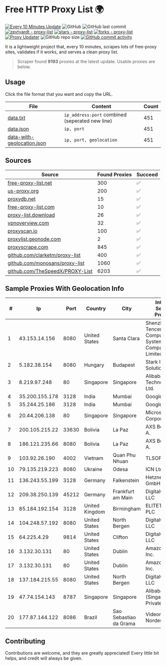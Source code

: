 
# Free HTTP Proxy List 🌍

[![Every 10 Minutes Update](https://github.com/mertguvencli/http-proxy-list/actions/workflows/main.yml/badge.svg?branch=main)](https://github.com/mertguvencli/http-proxy-list/actions/workflows/main.yml)
![GitHub](https://img.shields.io/github/license/mertguvencli/http-proxy-list)
![GitHub last commit](https://img.shields.io/github/last-commit/mertguvencli/http-proxy-list)
[![zevtyardt - proxy-list](https://img.shields.io/static/v1?label=zevtyardt&message=proxy-list&color=blue&logo=github)](https://github.com/zevtyardt/proxy-list "Go to GitHub repo")
[![stars - proxy-list](https://img.shields.io/github/stars/zevtyardt/proxy-list?style=social)](https://github.com/zevtyardt/proxy-list)
[![forks - proxy-list](https://img.shields.io/github/forks/zevtyardt/proxy-list?style=social)](https://github.com/zevtyardt/proxy-list)
[![Proxy Updater](https://github.com/zevtyardt/proxy-list/workflows/Proxy%20Updater/badge.svg)](https://github.com/zevtyardt/proxy-list/actions?query=workflow:"Proxy+Updater")
![GitHub repo size](https://img.shields.io/github/repo-size/zevtyardt/proxy-list)
[![GitHub commit activity](https://img.shields.io/github/commit-activity/m/zevtyardt/proxy-list?logo=commits)](https://github.com/zevtyardt/proxy-list/commits/main)

It is a lightweight project that, every 10 minutes, scrapes lots of free-proxy sites, validates if it works, and serves a clean proxy list.

> Scraper found **9193** proxies at the latest update. Usable proxies are below.

## Usage

Click the file format that you want and copy the URL.

|File|Content|Count|
|----|-------|-----|
|[data.txt](https://raw.githubusercontent.com/mertguvencli/http-proxy-list/main/proxy-list/data.txt)|`ip_address:port` combined (seperated new line)|451|
|[data.json](https://raw.githubusercontent.com/mertguvencli/http-proxy-list/main/proxy-list/data.json)|`ip, port`|451|
|[data-with-geolocation.json](https://raw.githubusercontent.com/mertguvencli/http-proxy-list/main/proxy-list/data-with-geolocation.json)|`ip, port, geolocation`|451|

## Sources

|Source|Found Proxies|Succeed|
|------|-------------|-------|
|[free-proxy-list.net](https://free-proxy-list.net)|300|✅|
|[us-proxy.org](https://www.us-proxy.org)|200|✅|
|[proxydb.net](http://proxydb.net)|15|✅|
|[free-proxy-list.com](https://free-proxy-list.com/?page=&port=&type%5B%5D=http&type%5B%5D=https&up_time=0&search=Search)|10|✅|
|[proxy-list.download](https://www.proxy-list.download/HTTP)|26|✅|
|[vpnoverview.com](https://vpnoverview.com/privacy/anonymous-browsing/free-proxy-servers)|32|✅|
|[proxyscan.io](https://www.proxyscan.io)|100|✅|
|[proxylist.geonode.com](https://proxylist.geonode.com/api/proxy-list?limit=300&page=1&sort_by=lastChecked&sort_type=desc&protocols=http,https)|2|✅|
|[proxyscrape.com](https://api.proxyscrape.com/v2/?request=displayproxies&protocol=http&timeout=10000&country=all&ssl=all&anonymity=all)|845|✅|
|[github.com/clarketm/proxy-list](https://raw.githubusercontent.com/clarketm/proxy-list/master/proxy-list-raw.txt)|400|✅|
|[github.com/monosans/proxy-list](https://raw.githubusercontent.com/monosans/proxy-list/main/proxies/http.txt)|1060|✅|
|[github.com/TheSpeedX/PROXY-List](https://raw.githubusercontent.com/TheSpeedX/PROXY-List/master/http.txt)|6203|✅|


## Sample Proxies With Geolocation Info

|#|Ip|Port|Country|City|Internet Service Provider|
|-|--|----|-------|----|-------------------------|
|1|43.153.14.156|8080|United States|Santa Clara|Shenzhen Tencent Computer Systems Company Limited|
|2|5.182.38.154|8080|Hungary|Budapest|Stark Industries Solutions LTD|
|3|8.219.97.248|80|Singapore|Singapore|Alibaba (US) Technology Co., Ltd.|
|4|35.200.155.178|3128|India|Mumbai|Google LLC|
|5|35.244.25.186|3128|India|Mumbai|Google LLC|
|6|20.44.206.138|80|Singapore|Singapore|Microsoft Corporation|
|7|200.105.215.22|33630|Bolivia|La Paz|AXS Bolivia S. A.|
|8|186.121.235.66|8080|Bolivia|La Paz|AXS Bolivia S. A.|
|9|103.92.26.190|4002|Vietnam|Quan Phu Nhuan|TLSOFT|
|10|79.135.219.223|8080|Ukraine|Odesa|ICN Ltd.|
|11|136.243.55.199|3128|Germany|Falkenstein|Hetzner Online GmbH|
|12|209.38.250.139|45212|Germany|Frankfurt am Main|DigitalOcean, LLC|
|13|85.184.192.154|3128|United Kingdom|Birmingham|ELITETELE.COM PLC|
|14|104.248.57.192|8080|United States|North Bergen|DigitalOcean, LLC|
|15|64.225.4.29|9814|United States|Clifton|DigitalOcean, LLC|
|16|3.132.30.131|80|United States|Dublin|Amazon.com, Inc.|
|17|3.132.30.131|80|United States|Dublin|Amazon.com, Inc.|
|18|137.184.215.55|8080|United States|North Bergen|DigitalOcean, LLC|
|19|47.74.154.143|8787|Singapore|Singapore|Alibaba Cloud (Singapore) Private Limited|
|20|177.87.144.122|8086|Brazil|Sao Sebastiao da Grama|Videomar Rede Nordeste S/A|



## Contributing

Contributions are welcome, and they are greatly appreciated! Every
little bit helps, and credit will always be given.

